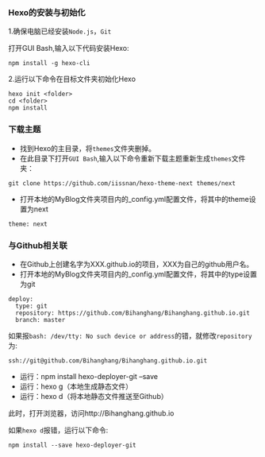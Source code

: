 ### Hexo的安装与初始化
1.确保电脑已经安装`Node.js`，`Git`

打开GUI Bash,输入以下代码安装Hexo:
```
npm install -g hexo-cli
```
2.运行以下命令在目标文件夹初始化Hexo
```
hexo init <folder>
cd <folder>
npm install
```
### 下载主题

- 找到Hexo的主目录，将`themes`文件夹删掉。
- 在此目录下打开`GUI Bash`,输入以下命令重新下载主题重新生成`themes`文件夹：

```
git clone https://github.com/iissnan/hexo-theme-next themes/next
```
- 打开本地的MyBlog文件夹项目内的_config.yml配置文件，将其中的theme设置为next

```
theme: next
```

### 与Github相关联

- 在Github上创建名字为XXX.github.io的项目，XXX为自己的github用户名。
- 打开本地的MyBlog文件夹项目内的_config.yml配置文件，将其中的type设置为git

```
deploy:
  type: git
  repository: https://github.com/Bihanghang/Bihanghang.github.io.git
  branch: master
```

如果报`bash: /dev/tty: No such device or address`的错，就修改`repository`为:

```
ssh://git@github.com/Bihanghang/Bihanghang.github.io.git 
```

- 运行：npm install hexo-deployer-git –save
- 运行：hexo g（本地生成静态文件）
- 运行：hexo d（将本地静态文件推送至Github）

此时，打开浏览器，访问http://Bihanghang.github.io

如果`hexo d`报错，运行以下命令:
```
npm install --save hexo-deployer-git
```




